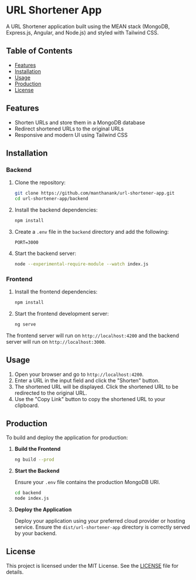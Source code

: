 # URL Shortener App

A URL Shortener application built using the MEAN stack (MongoDB, Express.js, Angular, and Node.js) and styled with Tailwind CSS.

## Table of Contents

- [Features](#features)
- [Installation](#installation)
- [Usage](#usage)
- [Production](#production)
- [License](#license)

## Features

- Shorten URLs and store them in a MongoDB database
- Redirect shortened URLs to the original URLs
- Responsive and modern UI using Tailwind CSS

## Installation

### Backend

1. Clone the repository:

    ```bash
    git clone https://github.com/manthanank/url-shortener-app.git
    cd url-shortener-app/backend
    ```

2. Install the backend dependencies:

    ```bash
    npm install
    ```

3. Create a `.env` file in the `backend` directory and add the following:

    ```env
    PORT=3000
    ```

4. Start the backend server:

    ```bash
    node --experimental-require-module --watch index.js
    ```

### Frontend

1. Install the frontend dependencies:

    ```bash
    npm install
    ```

2. Start the frontend development server:

    ```bash
    ng serve
    ```

The frontend server will run on `http://localhost:4200` and the backend server will run on `http://localhost:3000`.

## Usage

1. Open your browser and go to `http://localhost:4200`.
2. Enter a URL in the input field and click the "Shorten" button.
3. The shortened URL will be displayed. Click the shortened URL to be redirected to the original URL.
4. Use the "Copy Link" button to copy the shortened URL to your clipboard.

## Production

To build and deploy the application for production:

1. **Build the Frontend**

    ```bash
    ng build --prod
    ```

2. **Start the Backend**

    Ensure your `.env` file contains the production MongoDB URI.

    ```bash
    cd backend
    node index.js
    ```

3. **Deploy the Application**

    Deploy your application using your preferred cloud provider or hosting service. Ensure the `dist/url-shortener-app` directory is correctly served by your backend.

## License

This project is licensed under the MIT License. See the [LICENSE](LICENSE) file for details.
